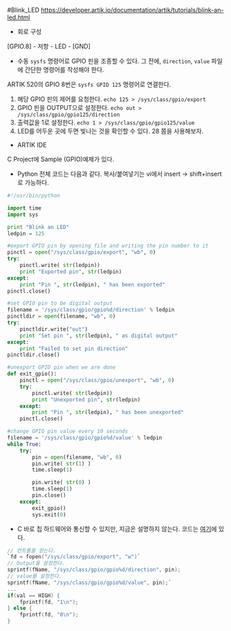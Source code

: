 #Blink_LED
https://developer.artik.io/documentation/artik/tutorials/blink-an-led.html

* 회로 구성

[GPIO.8] - 저항 - LED - [GND]

* 수동
`sysfs` 명령어로 GPIO 핀을 조종할 수 있다.
그 전에, `direction`, `value` 파일에 간단한 명령어를 작성해야 한다.

ARTIK 520의 GPIO 8번은 `sysfs GPID 125` 명령어로 연결한다.

1. 해당 GPIO 핀의 제어를 요청한다.
`echo 125 > /sys/class/gpio/export`
2. GPIO 핀을 OUTPUT으로 설정한다.
`echo out > /sys/class/gpio/gpio125/direction`
3. 출력값을 1로 설정한다.
`echo 1 > /sys/class/gpio/gpio125/value`
4. LED를 어두운 곳에 두면 빛나는 것을 확인할 수 있다. 28 쯤을 사용해보자.

* ARTIK IDE

C Project에 Sample (GPIO)예제가 있다.

* Python
전체 코드는 다음과 같다.
복사/붙여넣기는 vi에서 insert -> shift+insert로 가능하다.
```python
#!/usr/bin/python

import time
import sys

print "Blink an LED"
ledpin = 125

#export GPIO pin by opening file and writing the pin number to it
pinctl = open("/sys/class/gpio/export", "wb", 0)
try:
    pinctl.write( str(ledpin))
    print "Exported pin", str(ledpin)
except:
    print "Pin ", str(ledpin), " has been exported"
pinctl.close()

#set GPIO pin to be digital output
filename = '/sys/class/gpio/gpio%d/direction' % ledpin
pinctldir = open(filename, "wb", 0)
try:
    pinctldir.write("out")
    print "Set pin ", str(ledpin), " as digital output"
except:
    print "Failed to set pin direction"
pinctldir.close()

#unexport GPIO pin when we are done
def exit_gpio():
    pinctl = open("/sys/class/gpio/unexport", "wb", 0)
    try:
        pinctl.write( str(ledpin))
        print "Unexported pin", str(ledpin)
    except:
        print "Pin ", str(ledpin), " has been unexported"
    pinctl.close()

#change GPIO pin value every 10 seconds
filename = '/sys/class/gpio/gpio%d/value' % ledpin
while True:
    try:
        pin = open(filename, "wb", 0)
        pin.write( str(1) )
        time.sleep(1)

        pin.write( str(0) )
        time.sleep(1)
        pin.close()
    except:
        exit_gpio()
        sys.exit(0)
```

* C
바로 칩 하드웨어와 통신할 수 있지만, 지금은 설명하지 않는다.
코드는 [여기](https://developer.artik.io/documentation/code-samples/Blink.c)에 있다.
```c
// 컨트롤울 얻는다.
`fd = fopen("/sys/class/gpio/export", "w")`
// Output을 설정한다.
sprintf(fName, "/sys/class/gpio/gpio%d/direction", pin);
// value를 설정한다.
sprintf(fName, "/sys/class/gpio/gpio%d/value", pin);`
...
if(val == HIGH) {
    fprintf(fd, "1\n");
} else {
    fprintf(fd, "0\n");
}
```
